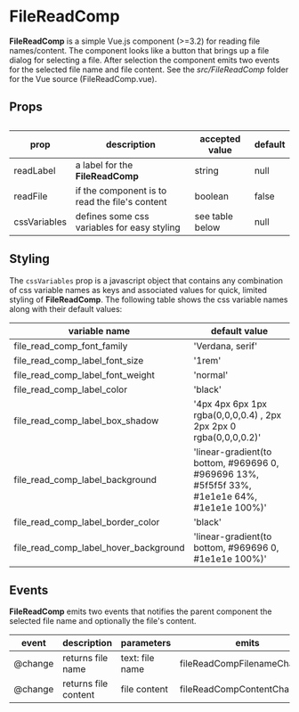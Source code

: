 # FileReadComp

**FileReadComp** is a simple Vue.js component (>=3.2) for reading file names/content.  The component looks like a button that brings up a file dialog for selecting a file.  After selection the component emits two events for the selected file name and file content.  See the *src/FileReadComp* folder for the Vue source (FileReadComp.vue).

## Props

## 

| prop         | description                                    | accepted value  | default |
| ------------ | ---------------------------------------------- | --------------- | ------- |
| readLabel    | a label for the **FileReadComp**               | string          | null    |
| readFile     | if the component is to read the file's content | boolean         | false   |
| cssVariables | defines some css variables for easy styling    | see table below | null    |

## Styling

The `cssVariables` prop is a javascript object that contains any combination of css variable names as keys and associated values for quick, limited styling of **FileReadComp**. The following table shows the css variable names along with their default values:



| variable name                         | default value                                                |
| ------------------------------------- | ------------------------------------------------------------ |
| file_read_comp_font_family            | 'Verdana, serif'                                             |
| file_read_comp_label_font_size        | '1rem'                                                       |
| file_read_comp_label_font_weight      | 'normal'                                                     |
| file_read_comp_label_color            | 'black'                                                      |
| file_read_comp_label_box_shadow       | '4px 4px 6px 1px rgba(0,0,0,0.4) , 2px 2px 2px 0 rgba(0,0,0,0.2)' |
| file_read_comp_label_background       | 'linear-gradient(to bottom, #969696 0, #969696 13%, #5f5f5f 33%, #1e1e1e 64%, #1e1e1e 100%)' |
| file_read_comp_label_border_color     | 'black'                                                      |
| file_read_comp_label_hover_background | 'linear-gradient(to bottom, #969696 0, #1e1e1e 100%)'        |

## Events

**FileReadComp**  emits two events that notifies the parent component the selected file name and optionally the file's content.



| event   | description          | parameters      | emits                       |
| ------- | -------------------- | --------------- | --------------------------- |
| @change | returns file name    | text: file name | fileReadCompFilenameChanged |
| @change | returns file content | file content    | fileReadCompContentChanged  |